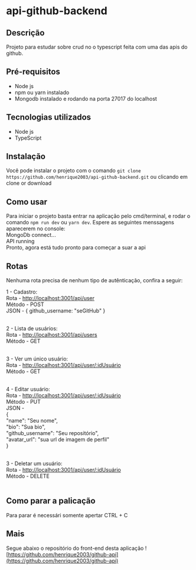 # api-github-backend

## Descrição

Projeto para estudar sobre crud no o typescript feita com uma das apis do github.

## Pré-requisitos

* Node js
* npm ou yarn instalado
* Mongodb instalado e rodando na porta 27017 do localhost

## Tecnologias utilizados

* Node js
* TypeScript
  
## Instalação

Você pode instalar o projeto com o comando `git clone https://github.com/henrique2003/api-github-backend.git` ou clicando em clone or download
  
## Como usar

Para iniciar o projeto basta entrar na aplicação pelo cmd/terminal, e rodar o comando `npm run dev` ou `yarn dev`.
Espere as seguintes menssagens aparecerem no console:<br />
  MongoDb connect...<br />
  API running<br />
Pronto, agora está tudo pronto para começar a suar a api

## Rotas

Nenhuma rota precisa de nenhum tipo de autênticação, confira a seguir:

1 - Cadastro: <br />
  Rota - <http://localhost:3001/api/user><br />
  Método - POST <br />
  JSON - { github_username: "seGitHub" } <br /><br />

2 - Lista de usuários: <br />
  Rota - <http://localhost:3001/api/users><br />
  Método - GET <br /><br />
  
3 - Ver um único usuário: <br />
  Rota - <http://localhost:3001/api/user/:idUsuário><br />
  Método - GET <br /><br />
  
4 - Editar usuário: <br />
  Rota - <http://localhost:3001/api/user/:idUsuário><br />
  Método - PUT <br />
  JSON - <br />
  {<br />
    "name": "Seu nome",<br />
    "bio": "Sua bio",<br />
    "github_username": "Seu repositório",<br />
    "avatar_url": "sua url de imagem de perfil"<br />
  }<br /><br />
  
3 - Deletar um usuário: <br />
  Rota - <http://localhost:3001/api/user/:idUsuário><br />
  Método - DELETE <br /><br />
  
## Como parar a palicação
  Para parar é necessári somente apertar CTRL + C

## Mais
  Segue abaixo o repositório do front-end desta aplicação ![https://github.com/henrique2003/github-api](https://github.com/henrique2003/github-api)
